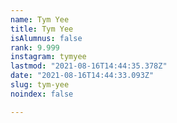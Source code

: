 ```yaml
---
name: Tym Yee
title: Tym Yee
isAlumnus: false
rank: 9.999
instagram: tymyee
lastmod: "2021-08-16T14:44:35.378Z"
date: "2021-08-16T14:44:33.093Z"
slug: tym-yee
noindex: false

---
```

